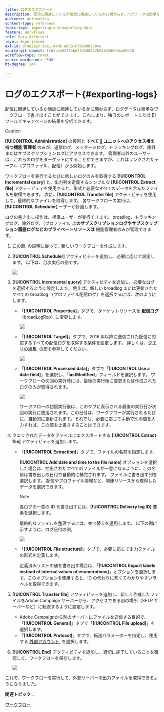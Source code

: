 ```yaml
---
title: ログのエクスポート
description: 配信に関連しているか購読に関連しているかに関わらず、ログデータは簡単なワークフローで書き出すことができます。
audience: automating
content-type: reference
topic-tags: importing-and-exporting-data
feature: Workflows
role: Data Architect
level: Experienced
exl-id: d74e2a2c-3ce1-44d6-a058-67b0600360ca
source-git-commit: fcb5c4a92f23bdffd1082b7b044b5859dead9d70
workflow-type: tm+mt
source-wordcount: '598'
ht-degree: 14%

---
```


# ログのエクスポート{#exporting-logs}

配信に関連しているか購読に関連しているかに関わらず、ログデータは簡単なワークフローで書き出すことができます。 これにより、独自のレポートまたは BI ツールでキャンペーンの結果を分析できます。

>[!CAUTION]
>
>**[!UICONTROL Administration]** の役割と **すべて [&#128279;](../../administration/using/users-management.md#functional-administrators) ユニットへのアクセス権を持つ機能  管理者** のみが、送信ログ、メッセージログ、トラッキングログ、除外またはサブスクリプションログにアクセスできます。 管理者以外のユーザーは、これらのログをターゲットにすることができますが、これはリンクされたテーブル（プロファイル、配信）から開始します。

ワークフローを実行するたびに新しいログのみを取得する **[!UICONTROL Incremental query]** と、出力列を定義するシンプルな **[!UICONTROL Extract file]** アクティビティを使用すると、形式と必要なすべてのデータを含んだファイルを取得できます。 次に、**[!UICONTROL Transfer file]** アクティビティを使用して、最終的なファイルを取得します。 各ワークフローの実行は、**[!UICONTROL Scheduler]** ーザーが計画します。

ログの書き出し操作は、標準ユーザーが実行できます。 broadlog、トラッキングログ、除外ログ、（プロファイル **上のサブスクリプションログやサブスクリプション履歴ログなどのプライベートリソースは** 機能管理者のみが管理できます。

1. [&#x200B; この節 &#x200B;](../../automating/using/building-a-workflow.md#creating-a-workflow) の説明に従って、新しいワークフローを作成します。
1. **[!UICONTROL Scheduler]** アクティビティを追加し、必要に応じて設定します。 以下は、月次実行の例です。

   ![](assets/export_logs_scheduler.png)

1. **[!UICONTROL Incremental query]** アクティビティを追加し、必要なログを選択するように設定します。 例えば、新しい broadlog または更新されたすべての broadlog （プロファイル配信ログ）を選択するには、次のようにします。

   * 「**[!UICONTROL Properties]**」タブで、ターゲットリソースを **配信ログ** （broadLogRcp）に変更します。

     ![](assets/export_logs_query_properties.png)

   * 「**[!UICONTROL Target]**」タブで、2016 年以降に送信された配信に対応するすべての配信ログを取得する条件を設定します。 詳しくは、[&#x200B; クエリの編集 &#x200B;](../../automating/using/editing-queries.md#creating-queries) の節を参照してください。

     ![](assets/export_logs_query_target.png)

   * 「**[!UICONTROL Processed data]**」タブで「**[!UICONTROL Use a date field]**」を選択し、「**lastModified**」フィールドを選択します。 ワークフローの次回の実行時には、最後の実行後に変更または作成されたログのみが取得されます。

     ![](assets/export_logs_query_processeddata.png)

     ワークフローの初回実行後は、このタブに表示される最後の実行日が次回の実行に使用されます。この日付は、ワークフローが実行されるたびに、自動的に更新されます。それでも、必要に応じて手動で別の値を入力すれば、この値を上書きすることはできます。

1. クエリされたデータをファイルにエクスポートする **[!UICONTROL Extract file]** アクティビティを追加します。

   * 「**[!UICONTROL Extraction]**」タブで、ファイルの名前を指定します。

     **[!UICONTROL Add date and time to the file name]** オプションを選択した場合は、抽出されたすべてのファイルが一意になるように、この名前は書き出しの日付で自動的に補完されます。 ファイルに書き出す列を選択します。 配信やプロファイル情報など、関連リソースから取得したデータを選択できます。

     >[!NOTE]
     >
     >各ログの一意の ID を書き出すには、**[!UICONTROL Delivery log ID]** 要素を選択します。

     最終的なファイルを整理するには、並べ替えを適用します。 以下の例に示すように、ログ日付の例。

     ![](assets/export_logs_extractfile_extraction.png)

   * 「**[!UICONTROL File structure]**」タブで、必要に応じて出力ファイルの形式を定義します。

     定義済みリストの値を書き出す場合は、「**[!UICONTROL Export labels instead of internal values of enumerations]**」オプションを選択します。このオプションを使用すると、ID の代わりに短くてわかりやすいラベルを取得できます。

1. **[!UICONTROL Transfer file]** アクティビティを追加し、新しく作成したファイルをAdobe Campaign サーバーから、アクセスできる別の場所（SFTP サーバーなど）に転送するように設定します。

   * Adobe Campaignから別のサーバーにファイルを送信する目的で、「**[!UICONTROL General]**」タブで「**[!UICONTROL File upload]**」を選択します。
   * 「**[!UICONTROL Protocol]**」タブで、転送パラメーターを指定し、使用する [&#x200B; 外部アカウント &#x200B;](../../administration/using/external-accounts.md#creating-an-external-account) を選択します。

1. **[!UICONTROL End]** アクティビティを追加し、適切に終了していることを確認して、ワークフローを保存します。

   ![](assets/export_logs_example_workflow.png)

これで、ワークフローを実行して、外部サーバーの出力ファイルを取得できるようになりました。

**関連トピック：**

[ワークフロー](../../automating/using/get-started-workflows.md)
